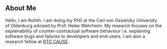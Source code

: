 
About Me
------

Hello, I am Rohith. I am doing my PhD at the Carl von Ossietzky University of Oldenburg advised by Prof. Heike Wehrheim. My research focuses on the explainability of counter-contractual software behaviour i.e. explaining software bugs and failures to developers and end-users. I am also a research fellow at [RTG CAUSE](https://rtg-cause.github.io/).
